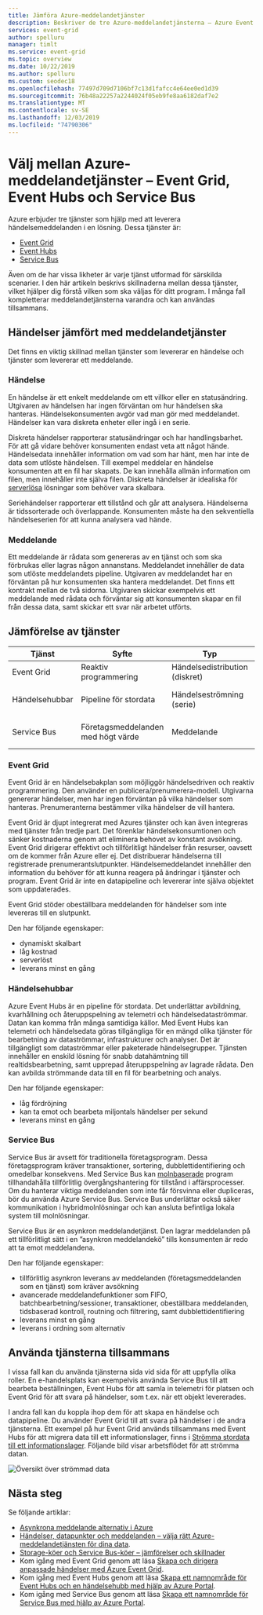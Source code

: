 ```yaml
---
title: Jämföra Azure-meddelandetjänster
description: Beskriver de tre Azure-meddelandetjänsterna – Azure Event Grid, Event Hubs och Service Bus. Rekommenderar vilken tjänst som ska användas för olika scenarier.
services: event-grid
author: spelluru
manager: timlt
ms.service: event-grid
ms.topic: overview
ms.date: 10/22/2019
ms.author: spelluru
ms.custom: seodec18
ms.openlocfilehash: 77497d709d7106bf7c13d1fafcc4e64ee0ed1d39
ms.sourcegitcommit: 76b48a22257a2244024f05eb9fe8aa6182daf7e2
ms.translationtype: MT
ms.contentlocale: sv-SE
ms.lasthandoff: 12/03/2019
ms.locfileid: "74790306"
---
```

# <a name="choose-between-azure-messaging-services---event-grid-event-hubs-and-service-bus"></a>Välj mellan Azure-meddelandetjänster – Event Grid, Event Hubs och Service Bus

Azure erbjuder tre tjänster som hjälp med att leverera händelsemeddelanden i en lösning. Dessa tjänster är:

* [Event Grid](/azure/event-grid/)
* [Event Hubs](/azure/event-hubs/)
* [Service Bus](/azure/service-bus-messaging/)

Även om de har vissa likheter är varje tjänst utformad för särskilda scenarier. I den här artikeln beskrivs skillnaderna mellan dessa tjänster, vilket hjälper dig förstå vilken som ska väljas för ditt program. I många fall kompletterar meddelandetjänsterna varandra och kan användas tillsammans.

## <a name="event-vs-message-services"></a>Händelser jämfört med meddelandetjänster

Det finns en viktig skillnad mellan tjänster som levererar en händelse och tjänster som levererar ett meddelande.

### <a name="event"></a>Händelse

En händelse är ett enkelt meddelande om ett villkor eller en statusändring. Utgivaren av händelsen har ingen förväntan om hur händelsen ska hanteras. Händelsekonsumenten avgör vad man gör med meddelandet. Händelser kan vara diskreta enheter eller ingå i en serie.

Diskreta händelser rapporterar statusändringar och har handlingsbarhet. För att gå vidare behöver konsumenten endast veta att något hände. Händelsedata innehåller information om vad som har hänt, men har inte de data som utlöste händelsen. Till exempel meddelar en händelse konsumenten att en fil har skapats. De kan innehålla allmän information om filen, men innehåller inte själva filen. Diskreta händelser är idealiska för [serverlösa](https://azure.com/serverless) lösningar som behöver vara skalbara.

Seriehändelser rapporterar ett tillstånd och går att analysera. Händelserna är tidssorterade och överlappande. Konsumenten måste ha den sekventiella händelseserien för att kunna analysera vad hände.

### <a name="message"></a>Meddelande

Ett meddelande är rådata som genereras av en tjänst och som ska förbrukas eller lagras någon annanstans. Meddelandet innehåller de data som utlöste meddelandets pipeline. Utgivaren av meddelandet har en förväntan på hur konsumenten ska hantera meddelandet. Det finns ett kontrakt mellan de två sidorna. Utgivaren skickar exempelvis ett meddelande med rådata och förväntar sig att konsumenten skapar en fil från dessa data, samt skickar ett svar när arbetet utförts.

## <a name="comparison-of-services"></a>Jämförelse av tjänster

| Tjänst | Syfte | Typ | Används till att |
| ------- | ------- | ---- | ----------- |
| Event Grid | Reaktiv programmering | Händelsedistribution (diskret) | Reagera på statusändringar |
| Händelsehubbar | Pipeline för stordata | Händelseströmning (serie) | Telemetri och distribuerade strömmande data |
| Service Bus | Företagsmeddelanden med högt värde | Meddelande | Orderbearbetning och finansiella transaktioner |

### <a name="event-grid"></a>Event Grid

Event Grid är en händelsebakplan som möjliggör händelsedriven och reaktiv programmering. Den använder en publicera/prenumerera-modell. Utgivarna genererar händelser, men har ingen förväntan på vilka händelser som hanteras. Prenumeranterna bestämmer vilka händelser de vill hantera.

Event Grid är djupt integrerat med Azures tjänster och kan även integreras med tjänster från tredje part. Det förenklar händelsekonsumtionen och sänker kostnaderna genom att eliminera behovet av konstant avsökning. Event Grid dirigerar effektivt och tillförlitligt händelser från resurser, oavsett om de kommer från Azure eller ej. Det distribuerar händelserna till registrerade prenumerantslutpunkter. Händelsemeddelandet innehåller den information du behöver för att kunna reagera på ändringar i tjänster och program. Event Grid är inte en datapipeline och levererar inte själva objektet som uppdaterades.

Event Grid stöder obeställbara meddelanden för händelser som inte levereras till en slutpunkt.

Den har följande egenskaper:

* dynamiskt skalbart
* låg kostnad
* serverlöst
* leverans minst en gång

### <a name="event-hubs"></a>Händelsehubbar

Azure Event Hubs är en pipeline för stordata. Det underlättar avbildning, kvarhållning och återuppspelning av telemetri och händelsedataströmmar. Datan kan komma från många samtidiga källor. Med Event Hubs kan telemetri och händelsedata göras tillgängliga för en mängd olika tjänster för bearbetning av dataströmmar, infrastrukturer och analyser. Det är tillgängligt som dataströmmar eller paketerade händelsegrupper. Tjänsten innehåller en enskild lösning för snabb datahämtning till realtidsbearbetning, samt upprepad återuppspelning av lagrade rådata. Den kan avbilda strömmande data till en fil för bearbetning och analys.

Den har följande egenskaper:

* låg fördröjning
* kan ta emot och bearbeta miljontals händelser per sekund
* leverans minst en gång

### <a name="service-bus"></a>Service Bus

Service Bus är avsett för traditionella företagsprogram. Dessa företagsprogram kräver transaktioner, sortering, dubblettidentifiering och omedelbar konsekvens. Med Service Bus kan [molnbaserade](https://azure.microsoft.com/overview/cloudnative/) program tillhandahålla tillförlitlig övergångshantering för tillstånd i affärsprocesser. Om du hanterar viktiga meddelanden som inte får försvinna eller dupliceras, bör du använda Azure Service Bus. Service Bus underlättar också säker kommunikation i hybridmolnlösningar och kan ansluta befintliga lokala system till molnlösningar.

Service Bus är en asynkron meddelandetjänst. Den lagrar meddelanden på ett tillförlitligt sätt i en ”asynkron meddelandekö” tills konsumenten är redo att ta emot meddelandena.

Den har följande egenskaper:

* tillförlitlig asynkron leverans av meddelanden (företagsmeddelanden som en tjänst) som kräver avsökning
* avancerade meddelandefunktioner som FIFO, batchbearbetning/sessioner, transaktioner, obeställbara meddelanden, tidsbaserad kontroll, routning och filtrering, samt dubblettidentifiering
* leverans minst en gång
* leverans i ordning som alternativ

## <a name="use-the-services-together"></a>Använda tjänsterna tillsammans

I vissa fall kan du använda tjänsterna sida vid sida för att uppfylla olika roller. En e-handelsplats kan exempelvis använda Service Bus till att bearbeta beställningen, Event Hubs för att samla in telemetri för platsen och Event Grid för att svara på händelser, som t.ex. när ett objekt levererades.

I andra fall kan du koppla ihop dem för att skapa en händelse och datapipeline. Du använder Event Grid till att svara på händelser i de andra tjänsterna. Ett exempel på hur Event Grid används tillsammans med Event Hubs för att migrera data till ett informationslager, finns i [Strömma stordata till ett informationslager](event-grid-event-hubs-integration.md). Följande bild visar arbetsflödet för att strömma datan.

![Översikt över strömmad data](./media/compare-messaging-services/overview.png)

## <a name="next-steps"></a>Nästa steg
Se följande artiklar: 
- [Asynkrona meddelande alternativ i Azure](/azure/architecture/guide/technology-choices/messaging)
- [Händelser, datapunkter och meddelanden – välja rätt Azure-meddelandetjänsten för dina data](https://azure.microsoft.com/blog/events-data-points-and-messages-choosing-the-right-azure-messaging-service-for-your-data/).
- [Storage-köer och Service Bus-köer – jämförelser och skillnader](../service-bus-messaging/service-bus-azure-and-service-bus-queues-compared-contrasted.md)
- Kom igång med Event Grid genom att läsa [Skapa och dirigera anpassade händelser med Azure Event Grid](custom-event-quickstart.md).
- Kom igång med Event Hubs genom att läsa [Skapa ett namnområde för Event Hubs och en händelsehubb med hjälp av Azure Portal](../event-hubs/event-hubs-create.md).
- Kom igång med Service Bus genom att läsa [Skapa ett namnområde för Service Bus med hjälp av Azure Portal](../service-bus-messaging/service-bus-create-namespace-portal.md).
